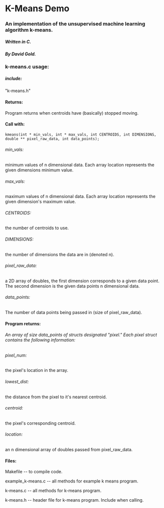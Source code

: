 # K-Means Demo
### An implementation of the unsupervised machine learning algorithm k-means.
##### Written in C.
##### By David Gold.

### k-means.c usage:

##### include:
"k-means.h"

#### Returns:
Program returns when centroids have (basically) stopped moving.

#### Call with:

`kmeans(int * min_vals, int * max_vals, int CENTROIDS, int DIMENSIONS, double ** pixel_raw_data, int data_points);`

  ###### min_vals:
  minimum values of n dimensional data. Each array location represents the given dimensions minimum value.
  
  ###### max_vals:
  maximum values of n dimensional data. Each array location represents the given dimension's maximum value.
  
  ###### CENTROIDS:
  the number of centroids to use.
  
  ###### DIMENSIONS:
  the number of dimensions the data are in (denoted n).
  
  ###### pixel_raw_data:
  a 2D array of doubles, the first dimension corresponds to a given data point. The second dimension is the given data points n dimensional data.
  
  ###### data_points:
  The number of data points being passed in (size of pixel_raw_data).
  
#### Program returns:

  ###### An array of size data_points of structs designated "pixel." Each pixel struct contains the following information:
  
  ###### pixel_num:
  the pixel's location in the array.
  
  ###### lowest_dist:
  the distance from the pixel to it's nearest centroid.
  
  ###### centroid:
  the pixel's corresponding centroid.
  
  ###### location:
  an n dimensional array of doubles passed from pixel_raw_data.

#### Files:

Makefile -- to compile code.

example_k-means.c -- all methods for example k means program.

k-means.c -- all methods for k-means program.

k-means.h -- header file for k-means program. Include when calling.

